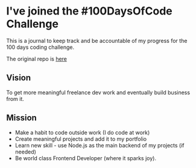 I've joined the #100DaysOfCode Challenge
======

This is a journal to keep track and be accountable of my progress for the 100 days coding challenge.

The original repo is [here](https://github.com/kallaway/100-days-of-code)

Vision
----
To get more meaningful freelance dev work and eventually build business from it.


Mission
----

- Make a habit to code outside work (I do code at work)
- Create meaningful projects and add it to my portfolio
- Learn new skill - use Node.js as the main backend of my projects (if needed)
- Be world class Frontend Developer (where it sparks joy).